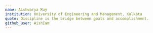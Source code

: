 ```yaml
---
name: Aishwarya Roy
institution: University of Engineering and Management, Kolkata
quote: Discipline is the bridge between goals and accomplishment.
github_user: AishIam
---
```

